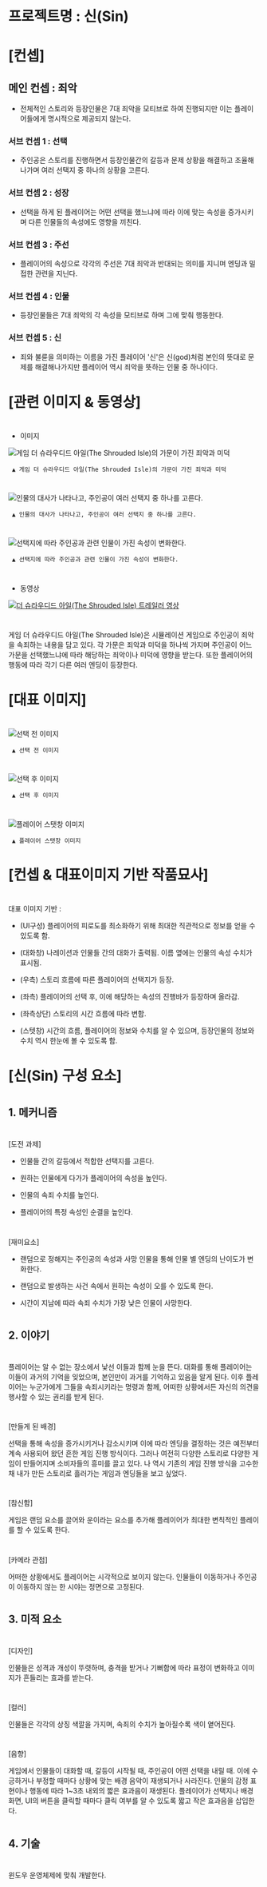 # 프로젝트명 :  신(Sin)

#
#

# [컨셉]

## 메인 컨셉 : 죄악
- 전체적인 스토리와 등장인물은 7대 죄악을 모티브로 하여 진행되지만 이는 플레이어들에게 명시적으로 제공되지 않는다.

### 서브 컨셉 1 : 선택
- 주인공은 스토리를 진행하면서 등장인물간의 갈등과 문제 상황을 해결하고 조율해나가며 여러 선택지 중 하나의 상황을 고른다.

### 서브 컨셉 2 : 성장
- 선택을 하게 된 플레이어는 어떤 선택을 했느냐에 따라 이에 맞는 속성을 증가시키며 다른 인물들의 속성에도 영향을 끼친다.

### 서브 컨셉 3 : 주선
- 플레이어의 속성으로 각각의 주선은 7대 죄악과 반대되는 의미를 지니며 엔딩과 밀접한 관련을 지닌다.

### 서브 컨셉 4 : 인물
- 등장인물들은 7대 죄악의 각 속성을 모티브로 하며 그에 맞춰 행동한다.

### 서브 컨셉 5 : 신
- 죄와 불륜을 의미하는 이름을 가진 플레이어 '신'은 신(god)처럼 본인의 뜻대로 문제를 해결해나가지만 플레이어 역시 죄악을 뜻하는 인물 중 하나이다.

#
#
#


# [관련 이미지 & 동영상]

#

- 이미지

![게임 더 슈라우디드 아일(The Shrouded Isle)의 가문이 가진 죄악과 미덕](./img/image_1.jpg)

     ▲ 게임 더 슈라우디드 아일(The Shrouded Isle)의 가문이 가진 죄악과 미덕

#

![인물의 대사가 나타나고, 주인공이 여러 선택지 중 하나를 고른다.](./img/image_2.jpg)

     ▲ 인물의 대사가 나타나고, 주인공이 여러 선택지 중 하나를 고른다.

#

![선택지에 따라 주인공과 관련 인물이 가진 속성이 변화한다.](./img/image_3.jpg)

     ▲ 선택지에 따라 주인공과 관련 인물이 가진 속성이 변화한다.

#

- 동영상

[![더 슈라우디드 아일(The Shrouded Isle) 트레일러 영상](./img/image_video.jpg)](https://www.youtube.com/watch?v=28KYi1AhSME)

#

게임 더 슈라우디드 아일(The Shrouded Isle)은 시뮬레이션 게임으로 주인공이 죄악을 속죄하는 내용을 담고 있다. 각 가문은 죄악과 미덕을 하나씩 가지며 주인공이 어느 가문을 선택했느냐에 따라 해당하는 죄악이나 미덕에 영향을 받는다. 또한 플레이어의 행동에 따라 각기 다른 여러 엔딩이 등장한다.


#
#
#

# [대표 이미지]

#

![선택 전 이미지](./img/main_image_1.jpg)

     ▲ 선택 전 이미지

#

![선택 후 이미지](./img/main_image_2.jpg)

     ▲ 선택 후 이미지

#

![플레이어 스탯창 이미지](./img/main_image_3.jpg)

     ▲ 플레이어 스탯창 이미지

#
#
#


# [컨셉 & 대표이미지 기반 작품묘사]

#

대표 이미지 기반 : 

- (UI구성) 플레이어의 피로도를 최소화하기 위해 최대한 직관적으로 정보를 얻을 수 있도록 함.

- (대화창) 나레이션과 인물들 간의 대화가 출력됨. 이름 옆에는 인물의 속성 수치가 표시됨.

- (우측) 스토리 흐름에 따른 플레이어의 선택지가 등장.

- (좌측) 플레이어의 선택 후, 이에 해당하는 속성의 진행바가 등장하며 올라감.

- (좌측상단) 스토리의 시간 흐름에 따라 변함.

- (스텟창) 시간의 흐름, 플레이어의 정보와 수치를 알 수 있으며, 등장인물의 정보와 수치 역시 한눈에 볼 수 있도록 함.

#
#
#

# [신(Sin) 구성 요소]

#

## 1. 메커니즘

#

[도전 과제]

- 인물들 간의 갈등에서 적합한 선택지를 고른다.

- 원하는 인물에게 다가가 플레이어의 속성을 높인다.

- 인물의 속죄 수치를 높인다.

- 플레이어의 특정 속성인 순결을 높인다.

#


[재미요소]

- 랜덤으로 정해지는 주인공의 속성과 사망 인물을 통해 인물 별 엔딩의 난이도가 변화한다.

- 랜덤으로 발생하는 사건 속에서 원하는 속성이 오를 수 있도록 한다.

- 시간이 지남에 따라 속죄 수치가 가장 낮은 인물이 사망한다.

#
#

## 2. 이야기

#

플레이어는 알 수 없는 장소에서 낯선 이들과 함께 눈을 뜬다. 대화를 통해 플레이어는 이들이 과거의 기억을 잊었으며, 본인만이 과거를 기억하고 있음을 알게 된다. 이후 플레이어는 누군가에게 그들을 속죄시키라는 명령과 함께, 어떠한 상황에서든 자신의 의견을 행사할 수 있는 권리를 받게 된다.

#

[만들게 된 배경]

선택을 통해 속성을 증가시키거나 감소시키며 이에 따라 엔딩을 결정하는 것은 예전부터 계속 사용되어 왔던 흔한 게임 진행 방식이다. 그러나 여전히 다양한 스토리로 다양한 게임이 만들어지며 소비자들의 흥미를 끌고 있다. 나 역시 기존의 게임 진행 방식을 고수한 채 내가 만든 스토리로 흘러가는 게임과 엔딩들을 보고 싶었다.

#

[참신함]

게임은 랜덤 요소를 끌어와 운이라는 요소를 추가해 플레이어가 최대한 변칙적인 플레이를 할 수 있도록 한다.

 #

[카메라 관점]

어떠한 상황에서도 플레이어는 시각적으로 보이지 않는다. 인물들이 이동하거나 주인공이 이동하지 않는 한 시야는 정면으로 고정된다.

#
#

## 3. 미적 요소

#

[디자인]

인물들은 성격과 개성이 뚜렷하며, 충격을 받거나 기뻐함에 따라 표정이 변화하고 이미지가 흔들리는 효과를 받는다.

#

[컬러]

인물들은 각각의 상징 색깔을 가지며, 속죄의 수치가 높아질수록 색이 옅어진다.

#

[음향]

게임에서 인물들이 대화할 때, 갈등이 시작될 때, 주인공이 어떤 선택을 내릴 때. 이에 수긍하거나 부정할 때마다 상황에 맞는 배경 음악이 재생되거나 사라진다. 인물의 감정 표현이나 행동에 따라 1~3초 내외의 짧은 효과음이 재생된다. 플레이어가 선택지나 배경 화면, UI의 버튼을 클릭할 때마다 클릭 여부를 알 수 있도록 짧고 작은 효과음을 삽입한다.

#
#

## 4. 기술

#

윈도우 운영체제에 맞춰 개발한다.

